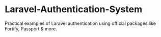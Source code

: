 # Laravel-Authentication-System
Practical examples of Laravel authentication using official packages like Fortify, Passport &amp; more.
